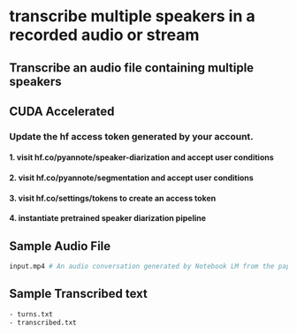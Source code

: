 # transcribe multiple speakers in a recorded audio or stream

## Transcribe an audio file containing multiple speakers
## CUDA Accelerated

### Update the hf access token generated by your account.

#### 1. visit hf.co/pyannote/speaker-diarization and accept user conditions
#### 2. visit hf.co/pyannote/segmentation and accept user conditions
#### 3. visit hf.co/settings/tokens to create an access token
#### 4. instantiate pretrained speaker diarization pipeline


## Sample Audio File

```sh
input.mp4 # An audio conversation generated by Notebook LM from the paper Attention is all you need

```

## Sample Transcribed text

```sh
- turns.txt
- transcribed.txt
```

